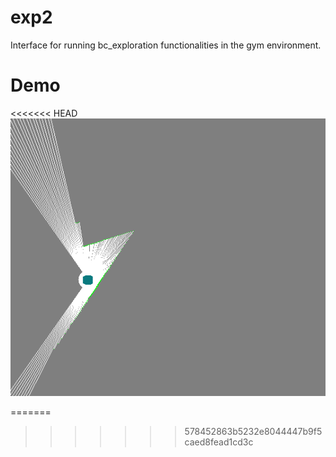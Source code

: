 # exp2
Interface for running bc_exploration functionalities in the gym environment.

# Demo

<<<<<<< HEAD
![Alt Text](demo/ColoredEgoCostmapRandomAisleTurnEnv.gif)

=======
>>>>>>> 578452863b5232e8044447b9f5caed8fead1cd3c
